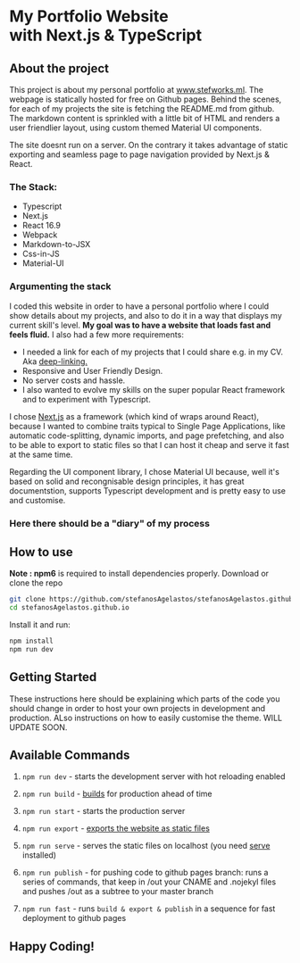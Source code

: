 <MainGrid>

<HeaderTitle>
  
# My Portfolio Website <br/> with Next.js & TypeScript
<TitleAction href="https://github.com/stefanosAgelastos/stefanosAgelastos.github.io" label="Go to github repo" />
  
<TitleAction href="https://www.stefworks.ml" disabled label="This is the demo" />
</HeaderTitle>

<InfoGrid>

<InfoPaper>

## About the project
This project is about my personal portfolio at www.stefworks.ml. The webpage is statically hosted for free on Github pages.
Behind the scenes, for each of my projects the site is fetching the README.md from github. The markdown content is sprinkled with a little bit of HTML and renders a user friendlier layout, using custom themed Material UI components.

The site doesnt run on a server. On the contrary it takes advantage of static exporting and seamless page to page navigation provided by Next.js & React.

</InfoPaper>

<InfoPaper>
<MyChip label="Typescript"/>
<MyChip label="Javascript"/>
<MyChip label="Next.js"/>
<MyChip label="React 16.9"/>
<MyChip label="Material-UI"/>
<MyChip label="CSS-in-JS"/>
<MyChip label="CSS"/>
<MyChip label="HTML"/>
<MyChip label="Markdown-to-jsx"/>
<MyChip label="SSR"/>
<MyChip label="Github API"/>
<MyChip label="Github Pages"/>
<MyChip label="Design Thinking"/>
</InfoPaper>

</InfoGrid>

<PanelGrid>
<Panel id="1" heading="What?" secondaryHeading="About the technologies I used" >

### The Stack:
- Typescript
- Next.js
- React 16.9
- Webpack
- Markdown-to-JSX
- Css-in-JS
- Material-UI
</Panel>

<Panel id="2" heading="Why?" secondaryHeading="About the choice of technologies" >

### Argumenting the stack
I coded this website in order to have a personal portfolio where I could show details about my projects, and also to do it in a way that displays my current skill's level. **My goal was to have a website that loads fast and feels fluid.** I also had a few more requirements:

- I needed a link for each of my projects that I could share e.g. in my CV. Aka [deep-linking.](https://en.wikipedia.org/wiki/Deep_linking)
- Responsive and User Friendly Design.
- No server costs and hassle.
- I also wanted to evolve my skills on the super popular React framework and to experiment with Typescript.

I chose [Next.js](https://github.com/zeit/next.js) as a framework (which kind of wraps around React), because I wanted to combine traits typical to Single Page Applications, like automatic code-splitting, dynamic imports, and page prefetching, and also to be able to export to static files so that I can host it cheap and serve it fast at the same time.

Regarding the UI component library, I chose Material UI because, well it's based on solid and recongnisable design principles, it has great documentstion, supports Typescript development and is pretty easy to use and customise.
 
</Panel>

<Panel id="3" heading="How?" secondaryHeading="About my process" >

### Here there should be a "diary" of my process

</Panel>

<Panel id="4" heading="For Devs" secondaryHeading="Clone and install" >

## How to use

**Note : npm6** is required to install dependencies properly.
Download or clone the repo

```sh
git clone https://github.com/stefanosAgelastos/stefanosAgelastos.github.io
cd stefanosAgelastos.github.io
```

Install it and run:

```sh
npm install
npm run dev
```  

</Panel>

<Panel id="5" heading="For Devs" secondaryHeading="Make your own version of this site" >

## Getting Started

These instructions here should be explaining which parts of the code you should change in order to host your own projects in development and production. ALso instructions on how to easily customise the theme. WILL UPDATE SOON.


</Panel>
<Panel id="6" heading="For Devs" secondaryHeading="Ok, now what?" >

## Available Commands

1. `npm run dev` - starts the development server with hot reloading enabled

2. `npm run build` - [builds](https://nextjs.org/docs#production-deployment) for production ahead of time

3. `npm run start` - starts the production server

4. `npm run export` - [exports the website as static files](https://nextjs.org/docs#static-html-export)

5. `npm run serve` - serves the static files on localhost (you need [serve](https://www.npmjs.com/package/serve) installed)

6. `npm run publish` - for pushing code to github pages branch: runs a series of commands, that keep in /out your CNAME and .nojekyl files and pushes /out as a subtree to your master branch

7. `npm run fast` - runs `build & export & publish` in a sequence for fast deployment to github pages

## Happy Coding!
</Panel>

</PanelGrid>


</MainGrid>
